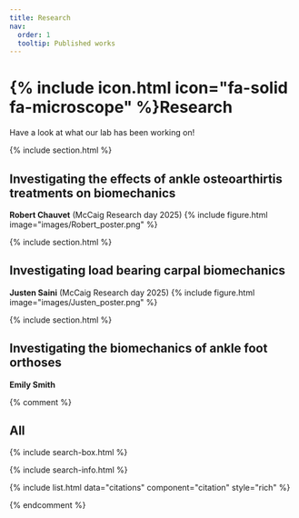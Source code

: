 ```yaml
---
title: Research
nav:
  order: 1
  tooltip: Published works
---
```


# {% include icon.html icon="fa-solid fa-microscope" %}Research

Have a look at what our lab has been working on!

{% include section.html %}

## Investigating the effects of ankle osteoarthirtis treatments on biomechanics
**Robert Chauvet** (McCaig Research day 2025)
{% include figure.html image="images/Robert_poster.png" %}

{% include section.html %}

## Investigating load bearing carpal biomechanics
**Justen Saini** (McCaig Research day 2025)
{% include figure.html image="images/Justen_poster.png" %}

{% include section.html %}

## Investigating the biomechanics of ankle foot orthoses
**Emily Smith**

{% comment %}
## All

{% include search-box.html %}

{% include search-info.html %}

{% include list.html data="citations" component="citation" style="rich" %}

{% endcomment %}

